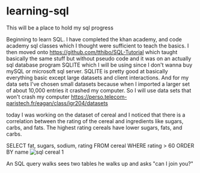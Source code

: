 # learning-sql
This will be a place to hold my sql progress

Beginning to learn SQL. I have completed the khan academy, and code academy sql classes which I thought were sufficient to teach the basics. I then moved onto https://github.com/tthibo/SQL-Tutorial which taught basically the same stuff but without pseudo code and it was on an actually sql database program SQLITE which I will be using since I don't wanna buy mySQL or microsoft sql server.
SQLITE is pretty good at basically everything basic except large datasets and client interactions. And for my data sets I've chosen small datasets because when I imported a larger set of about 10,000 entries it crashed my computer. So I will use data sets that won't crash my computer https://perso.telecom-paristech.fr/eagan/class/igr204/datasets

today I was working on the dataset of cereal and I noticed that there is a correlation between the rating of the cereal and ingredients like sugars, carbs, and fats. The highest rating cereals have lower sugars, fats, and carbs.

SELECT fat, sugars, sodium, rating FROM cereal WHERE rating > 60 ORDER BY name
![sql cereal 1](https://user-images.githubusercontent.com/31829494/31058412-f1a1d744-a6a7-11e7-9559-dca65aeaf330.PNG)

An SQL query walks sees two tables he walks up and asks "can I join you?"
